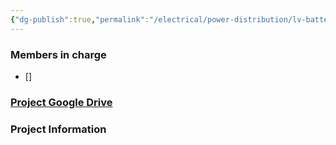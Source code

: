 ```yaml
---
{"dg-publish":true,"permalink":"/electrical/power-distribution/lv-battery/lv-battery/"}
---
```


### Members in charge
- []
### [Project Google Drive](https://drive.google.com/drive/folders/1W_yhXlS1WQuWUBuPqxjwxqJto-_zwkvx?usp=drive_link)

### Project Information